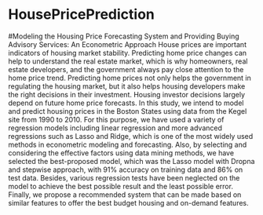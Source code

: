 # HousePricePrediction
#Modeling the Housing Price Forecasting System and Providing Buying Advisory Services: An Econometric Approach
House prices are important indicators of housing market stability. Predicting home price changes can help to understand the real estate market, which is why homeowners, real estate developers, and the government always pay close attention to the home price trend. Predicting home prices not only helps the government in regulating the housing market, but it also helps housing developers make the right decisions in their investment. Housing investor decisions largely depend on future home price forecasts. In this study, we intend to model and predict housing prices in the Boston States using data from the Kegel site from 1990 to 2010. For this purpose, we have used a variety of regression models including linear regression and more advanced regressions such as Lasso and Ridge, which is one of the most widely used methods in econometric modeling and forecasting. Also, by selecting and considering the effective factors using data mining methods, we have selected the best-proposed model, which was the Lasso model with Dropna and stepwise approach, with 91% accuracy on training data and 86% on test data. Besides, various regression tests have been neglected on the model to achieve the best possible result and the least possible error. Finally, we propose a recommended system that can be made based on similar features to offer the best budget housing and on-demand features.
